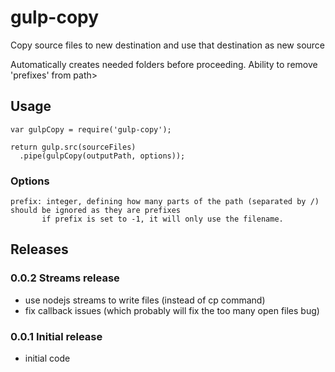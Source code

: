 # gulp-copy

Copy source files to new destination and use that destination as new source

Automatically creates needed folders before proceeding. Ability to remove 'prefixes' from path>

## Usage
    var gulpCopy = require('gulp-copy');

    return gulp.src(sourceFiles)
      .pipe(gulpCopy(outputPath, options));
      
### Options
  
    prefix: integer, defining how many parts of the path (separated by /) should be ignored as they are prefixes
           if prefix is set to -1, it will only use the filename. 


## Releases

### 0.0.2 Streams release
* use nodejs streams to write files (instead of cp command)
* fix callback issues (which probably will fix the too many open files bug)

### 0.0.1 Initial release
* initial code
